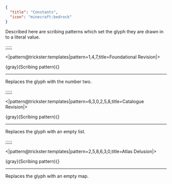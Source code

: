 ```json
{
  "title": "Constants",
  "icon": "minecraft:bedrock"
}
```

Described here are scribing patterns which set the glyph they are drawn in to a literal value.

;;;;;

<|pattern@trickster:templates|pattern=1\,4\,7,title=Foundational Revision|>

{gray}(Scribing pattern){}

---

Replaces the glyph with the number two.

;;;;;

<|pattern@trickster:templates|pattern=6\,3\,0\,2\,5\,8,title=Catalogue Revision|>

{gray}(Scribing pattern){}

---

Replaces the glyph with an empty list.

;;;;;

<|pattern@trickster:templates|pattern=2\,5\,8\,6\,3\,0,title=Atlas Delusion|>

{gray}(Scribing pattern){}

---

Replaces the glyph with an empty map.
